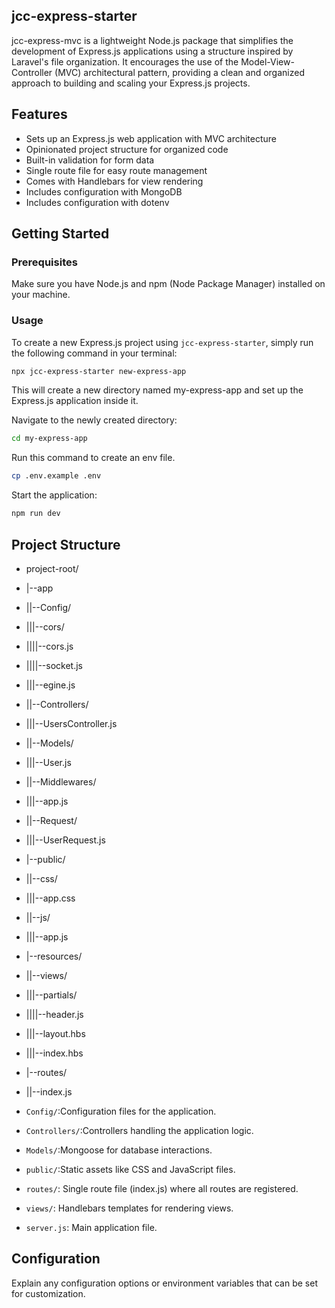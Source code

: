 ## jcc-express-starter

jcc-express-mvc is a lightweight Node.js package that simplifies the development of Express.js applications using a structure inspired by Laravel's file organization. It encourages the use of the Model-View-Controller (MVC) architectural pattern, providing a clean and organized approach to building and scaling your Express.js projects.

## Features

- Sets up an Express.js web application with MVC architecture
- Opinionated project structure for organized code
- Built-in validation for form data
- Single route file for easy route management
- Comes with Handlebars for view rendering
- Includes configuration with MongoDB
- Includes configuration with dotenv

## Getting Started

### Prerequisites

Make sure you have Node.js and npm (Node Package Manager) installed on your machine.

### Usage

To create a new Express.js project using `jcc-express-starter`, simply run the following command in your terminal:

```bash
npx jcc-express-starter new-express-app
```

This will create a new directory named my-express-app and set up the Express.js application inside it.

Navigate to the newly created directory:

```bash
cd my-express-app
```

Run this command to create an env file.

```bash
cp .env.example .env
```

Start the application:

```bash
npm run dev
```

## Project Structure

- project-root/
- |--app
- ||--Config/
- |||--cors/
- ||||--cors.js
- ||||--socket.js
- |||--egine.js
- ||--Controllers/
- |||--UsersController.js
- ||--Models/
- |||--User.js
- ||--Middlewares/
- |||--app.js
- ||--Request/
- |||--UserRequest.js
- |--public/
- ||--css/
- |||--app.css
- ||--js/
- |||--app.js
- |--resources/
- ||--views/
- |||--partials/
- ||||--header.js
- |||--layout.hbs
- |||--index.hbs
- |--routes/
- ||--index.js

- `Config/`:Configuration files for the application.
- `Controllers/`:Controllers handling the application logic.
- `Models/`:Mongoose for database interactions.
- `public/`:Static assets like CSS and JavaScript files.
- `routes/`: Single route file (index.js) where all routes are registered.
- `views/`: Handlebars templates for rendering views.
- `server.js`: Main application file.

## Configuration

Explain any configuration options or environment variables that can be set for customization.
